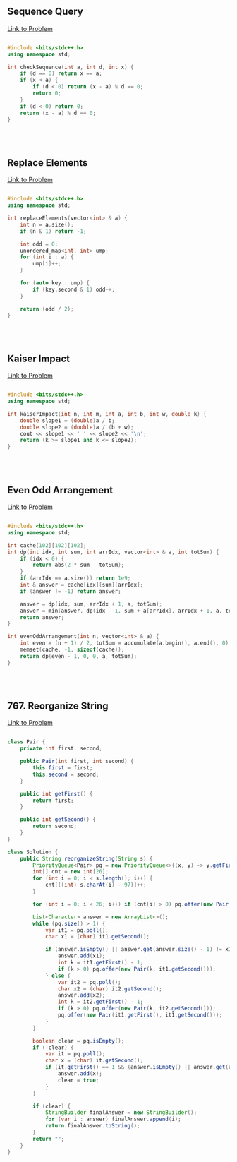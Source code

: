 <h2>Sequence Query </h2>

[Link to Problem](https://www.codingninjas.com/studio/contests/beginner-contest-41/9237927/problems/26201)

```c++

#include <bits/stdc++.h>
using namespace std;

int checkSequence(int a, int d, int x) {
	if (d == 0) return x == a;
	if (x < a) {
		if (d < 0) return (x - a) % d == 0;
		return 0;
	}
	if (d < 0) return 0;
	return (x - a) % d == 0;
}

```

<br>
<br>

<h2>Replace Elements </h2>

[Link to Problem](https://www.codingninjas.com/studio/contests/beginner-contest-41/9237927/problems/25643)

```c++

#include <bits/stdc++.h>
using namespace std;

int replaceElements(vector<int> & a) {
	int n = a.size();
	if (n & 1) return -1;

	int odd = 0;
	unordered_map<int, int> ump;
	for (int i : a) {
		ump[i]++;
	}

	for (auto key : ump) {
		if (key.second & 1) odd++;
	}

	return (odd / 2);
}

```

<br>
<br>

<h2>Kaiser Impact </h2>

[Link to Problem](https://www.codingninjas.com/studio/contests/beginner-contest-41/9237927/problems/25057)

```c++

#include <bits/stdc++.h>
using namespace std;

int kaiserImpact(int n, int m, int a, int b, int w, double k) {
	double slope1 = (double)a / b;
	double slope2 = (double)a / (b + w);
	cout << slope1 << ' ' << slope2 << '\n';
	return (k >= slope1 and k <= slope2);
}


```

<br>
<br>

<h2>Even Odd Arrangement </h2 >

[Link to Problem](https://www.codingninjas.com/studio/contests/beginner-contest-41/9237927/problems/26752)

```c++

#include <bits/stdc++.h>
using namespace std;

int cache[102][102][102];
int dp(int idx, int sum, int arrIdx, vector<int> & a, int totSum) {
	if (idx < 0) {
		return abs(2 * sum - totSum);
	}
	if (arrIdx == a.size()) return 1e9;
	int & answer = cache[idx][sum][arrIdx];
	if (answer != -1) return answer;

	answer = dp(idx, sum, arrIdx + 1, a, totSum);
	answer = min(answer, dp(idx - 1, sum + a[arrIdx], arrIdx + 1, a, totSum));
	return answer;
}

int evenOddArrangement(int n, vector<int> & a) {
	int even = (n + 1) / 2, totSum = accumulate(a.begin(), a.end(), 0);
	memset(cache, -1, sizeof(cache));
	return dp(even - 1, 0, 0, a, totSum);
}

```

<br>
<br>

<h2>767. Reorganize String </h2>

[Link to Problem](https://leetcode.com/problems/reorganize-string/description/)

```java

class Pair {
	private int first, second;

	public Pair(int first, int second) {
		this.first = first;
		this.second = second;
	}

	public int getFirst() {
		return first;
	}

	public int getSecond() {
		return second;
	}
}

class Solution {
	public String reorganizeString(String s) {
		PriorityQueue<Pair> pq = new PriorityQueue<>((x, y) -> y.getFirst() - x.getFirst());
		int[] cnt = new int[26];
		for (int i = 0; i < s.length(); i++) {
			cnt[((int) s.charAt(i) - 97)]++;
		}

		for (int i = 0; i < 26; i++) if (cnt[i] > 0) pq.offer(new Pair(cnt[i], i + 97));

		List<Character> answer = new ArrayList<>();
		while (pq.size() > 1) {
			var it1 = pq.poll();
			char x1 = (char) it1.getSecond();

			if (answer.isEmpty() || answer.get(answer.size() - 1) != x1) {
				answer.add(x1);
				int k = it1.getFirst() - 1;
				if (k > 0) pq.offer(new Pair(k, it1.getSecond()));
			} else {
				var it2 = pq.poll();
				char x2 = (char) it2.getSecond();
				answer.add(x2);
				int k = it2.getFirst() - 1;
				if (k > 0) pq.offer(new Pair(k, it2.getSecond()));
				pq.offer(new Pair(it1.getFirst(), it1.getSecond()));
			}
		}

		boolean clear = pq.isEmpty();
		if (!clear) {
			var it = pq.poll();
			char x = (char) it.getSecond();
			if (it.getFirst() == 1 && (answer.isEmpty() || answer.get(answer.size() - 1) != x)) {
				answer.add(x);
				clear = true;
			}
		}

		if (clear) {
			StringBuilder finalAnswer = new StringBuilder();
			for (var i : answer) finalAnswer.append(i);
			return finalAnswer.toString();
		}
		return "";
	}
}

```